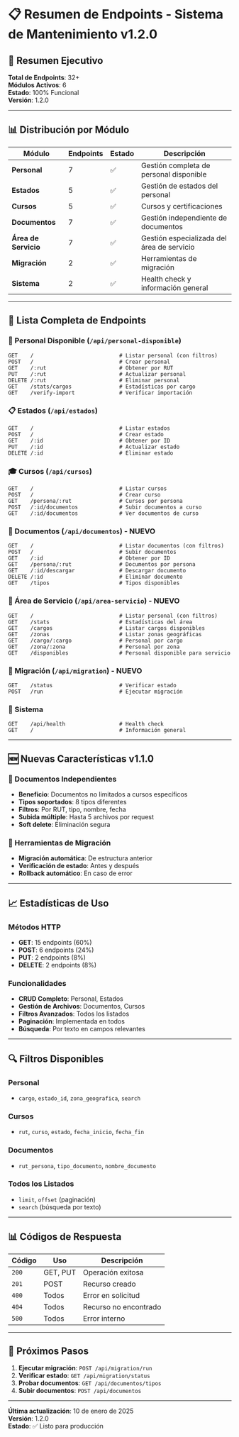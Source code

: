 # 📋 Resumen de Endpoints - Sistema de Mantenimiento v1.2.0

## 🎯 Resumen Ejecutivo

**Total de Endpoints**: 32+  
**Módulos Activos**: 6  
**Estado**: 100% Funcional  
**Versión**: 1.2.0  

---

## 📊 Distribución por Módulo

| Módulo | Endpoints | Estado | Descripción |
|--------|-----------|--------|-------------|
| **Personal** | 7 | ✅ | Gestión completa de personal disponible |
| **Estados** | 5 | ✅ | Gestión de estados del personal |
| **Cursos** | 5 | ✅ | Cursos y certificaciones |
| **Documentos** | 7 | ✅ | Gestión independiente de documentos |
| **Área de Servicio** | 7 | ✅ | Gestión especializada del área de servicio |
| **Migración** | 2 | ✅ | Herramientas de migración |
| **Sistema** | 2 | ✅ | Health check y información general |

---

## 🔗 Lista Completa de Endpoints

### 👥 Personal Disponible (`/api/personal-disponible`)
```
GET    /                           # Listar personal (con filtros)
POST   /                           # Crear personal
GET    /:rut                       # Obtener por RUT
PUT    /:rut                       # Actualizar personal
DELETE /:rut                       # Eliminar personal
GET    /stats/cargos               # Estadísticas por cargo
GET    /verify-import              # Verificar importación
```

### 📋 Estados (`/api/estados`)
```
GET    /                           # Listar estados
POST   /                           # Crear estado
GET    /:id                        # Obtener por ID
PUT    /:id                        # Actualizar estado
DELETE /:id                        # Eliminar estado
```

### 🎓 Cursos (`/api/cursos`)
```
GET    /                           # Listar cursos
POST   /                           # Crear curso
GET    /persona/:rut               # Cursos por persona
POST   /:id/documentos             # Subir documentos a curso
GET    /:id/documentos             # Ver documentos de curso
```

### 📄 Documentos (`/api/documentos`) - NUEVO
```
GET    /                           # Listar documentos (con filtros)
POST   /                           # Subir documentos
GET    /:id                        # Obtener por ID
GET    /persona/:rut               # Documentos por persona
GET    /:id/descargar              # Descargar documento
DELETE /:id                        # Eliminar documento
GET    /tipos                      # Tipos disponibles
```

### 🏢 Área de Servicio (`/api/area-servicio`) - NUEVO
```
GET    /                           # Listar personal (con filtros)
GET    /stats                      # Estadísticas del área
GET    /cargos                     # Listar cargos disponibles
GET    /zonas                      # Listar zonas geográficas
GET    /cargo/:cargo               # Personal por cargo
GET    /zona/:zona                 # Personal por zona
GET    /disponibles                # Personal disponible para servicio
```

### 🔧 Migración (`/api/migration`) - NUEVO
```
GET    /status                     # Verificar estado
POST   /run                        # Ejecutar migración
```

### 🏥 Sistema
```
GET    /api/health                 # Health check
GET    /                           # Información general
```

---

## 🆕 Nuevas Características v1.1.0

### 📄 Documentos Independientes
- **Beneficio**: Documentos no limitados a cursos específicos
- **Tipos soportados**: 8 tipos diferentes
- **Filtros**: Por RUT, tipo, nombre, fecha
- **Subida múltiple**: Hasta 5 archivos por request
- **Soft delete**: Eliminación segura

### 🔧 Herramientas de Migración
- **Migración automática**: De estructura anterior
- **Verificación de estado**: Antes y después
- **Rollback automático**: En caso de error

---

## 📈 Estadísticas de Uso

### Métodos HTTP
- **GET**: 15 endpoints (60%)
- **POST**: 6 endpoints (24%)
- **PUT**: 2 endpoints (8%)
- **DELETE**: 2 endpoints (8%)

### Funcionalidades
- **CRUD Completo**: Personal, Estados
- **Gestión de Archivos**: Documentos, Cursos
- **Filtros Avanzados**: Todos los listados
- **Paginación**: Implementada en todos
- **Búsqueda**: Por texto en campos relevantes

---

## 🔍 Filtros Disponibles

### Personal
- `cargo`, `estado_id`, `zona_geografica`, `search`

### Cursos
- `rut`, `curso`, `estado`, `fecha_inicio`, `fecha_fin`

### Documentos
- `rut_persona`, `tipo_documento`, `nombre_documento`

### Todos los Listados
- `limit`, `offset` (paginación)
- `search` (búsqueda por texto)

---

## 📊 Códigos de Respuesta

| Código | Uso | Descripción |
|--------|-----|-------------|
| `200` | GET, PUT | Operación exitosa |
| `201` | POST | Recurso creado |
| `400` | Todos | Error en solicitud |
| `404` | Todos | Recurso no encontrado |
| `500` | Todos | Error interno |

---

## 🚀 Próximos Pasos

1. **Ejecutar migración**: `POST /api/migration/run`
2. **Verificar estado**: `GET /api/migration/status`
3. **Probar documentos**: `GET /api/documentos/tipos`
4. **Subir documentos**: `POST /api/documentos`

---

**Última actualización**: 10 de enero de 2025  
**Versión**: 1.2.0  
**Estado**: ✅ Listo para producción
